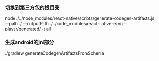 ### 切换到第三方包的根目录

node ./../node_modules/react-native/scripts/generate-codegen-artifacts.js --path ./ --outputPath ./../node_modules/react-native-ezviz-player/generated/ -t all

### 生成android的jni部分
./gradlew generateCodegenArtifactsFromSchema
